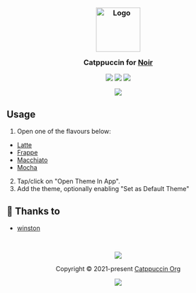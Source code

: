 <h3 align="center">
	<img src="https://raw.githubusercontent.com/catppuccin/catppuccin/main/assets/logos/exports/1544x1544_circle.png" width="100" alt="Logo"/><br/>
	<img src="https://raw.githubusercontent.com/catppuccin/catppuccin/main/assets/misc/transparent.png" height="30" width="0px"/>
	Catppuccin for <a href="https://getnoir.app/">Noir</a>
	<img src="https://raw.githubusercontent.com/catppuccin/catppuccin/main/assets/misc/transparent.png" height="30" width="0px"/>
</h3>

<p align="center">
	<a href="https://github.com/catppuccin/noir/stargazers"><img src="https://img.shields.io/github/stars/catppuccin/noir?colorA=363a4f&colorB=b7bdf8&style=for-the-badge"></a>
	<a href="https://github.com/catppuccin/noir/issues"><img src="https://img.shields.io/github/issues/catppuccin/noir?colorA=363a4f&colorB=f5a97f&style=for-the-badge"></a>
	<a href="https://github.com/catppuccin/noir/contributors"><img src="https://img.shields.io/github/contributors/catppuccin/noir?colorA=363a4f&colorB=a6da95&style=for-the-badge"></a>
</p>

<p align="center">
	<img src="https://raw.githubusercontent.com/catppuccin/noir/main/assets/misc/sample.png"/>
</p>

## Usage

1. Open one of the flavours below:
  - [Latte](https://getnoir.app/theme/?name=Catppuccin%20Latte&bg=EFF1F5&text=4c4f69)
  - [Frappe](https://getnoir.app/theme/?name=Catppuccin%20Frappe&bg=303446&text=C6D0F5)
  - [Macchiato](https://getnoir.app/theme/?name=Catppuccin%20Macchiato&bg=24273A&text=CAD3F5)
  - [Mocha](https://getnoir.app/theme/?name=Catppuccin%20Mocha&bg=1E1E2E&text=CDD6F4)
2. Tap/click on "Open Theme In App".
3. Add the theme, optionally enabling "Set as Default Theme"

## 💝 Thanks to

- [winston](https://github.com/nekowinston)

&nbsp;

<p align="center">
	<img src="https://raw.githubusercontent.com/catppuccin/catppuccin/main/assets/footers/gray0_ctp_on_line.svg?sanitize=true" />
</p>

<p align="center">
	Copyright &copy; 2021-present <a href="https://github.com/catppuccin" target="_blank">Catppuccin Org</a>
</p>

<p align="center">
	<a href="https://github.com/catppuccin/catppuccin/blob/main/LICENSE"><img src="https://img.shields.io/static/v1.svg?style=for-the-badge&label=License&message=MIT&logoColor=d9e0ee&colorA=363a4f&colorB=b7bdf8"/></a>
</p>
